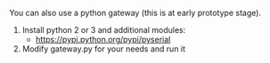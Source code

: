 
You can also use a python gateway (this is at early prototype stage).

  1. Install python 2 or 3 and additional modules:
     - https://pypi.python.org/pypi/pyserial
  2. Modify gateway.py for your needs and run it
  
